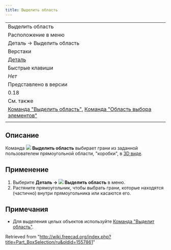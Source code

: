 ```yaml
---
title: Выделить область
---
```

|  |
| --- |
| Выделить область |
| Расположение в меню |
| Деталь → Выделить область |
| Верстаки |
| [Деталь](/Part_Workbench/ru "Part Workbench/ru") |
| Быстрые клавиши |
| *Нет* |
| Представлено в версии |
| 0.18 |
| См. также |
| [Команда "Выделить область"](/Std_BoxSelection/ru "Std BoxSelection/ru"), [Команда "Область выбора элементов"](/Std_BoxElementSelection/ru "Std BoxElementSelection/ru") |
|  |

## Описание

Команда ![](/images/Part_BoxSelection.svg) **Выделить область** выбирает грани из заданной пользователем прямоугольной области, "коробки", в [3D виде](/3D_view/ru "3D view/ru").

## Применение

1. Выберите **Деталь → ![](/images/Part_BoxSelection.svg) Выделить область** в меню.
2. Растяните прямоугольник, чтобы выбрать грани, которые находятся (частично) внутри прямоугольника или касаются его.

## Примечания

* Для выделения целых объектов используйте [Команда "Выделит область"](/Std_BoxSelection/ru "Std BoxSelection/ru").

Retrieved from "<http://wiki.freecad.org/index.php?title=Part_BoxSelection/ru&oldid=1557861>"